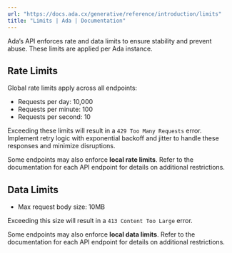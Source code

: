 ```yaml
---
url: "https://docs.ada.cx/generative/reference/introduction/limits"
title: "Limits | Ada | Documentation"
---
```


Ada’s API enforces rate and data limits to ensure stability and prevent abuse. These limits are applied per Ada instance.

## Rate Limits

Global rate limits apply across all endpoints:

- Requests per day: 10,000
- Requests per minute: 100
- Requests per second: 10

Exceeding these limits will result in a `429 Too Many Requests` error. Implement retry logic with exponential backoff and jitter to handle these responses and minimize disruptions.

Some endpoints may also enforce **local rate limits**. Refer to the documentation for each API endpoint for details on additional restrictions.

## Data Limits

- Max request body size: 10MB

Exceeding this size will result in a `413 Content Too Large` error.

Some endpoints may also enforce **local data limits**. Refer to the documentation for each API endpoint for details on additional restrictions.